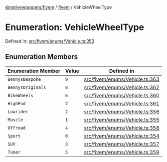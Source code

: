 [@nativewrappers/fivem](../../README.md) / [fivem](../README.md) / VehicleWheelType

# Enumeration: VehicleWheelType

Defined in: [src/fivem/enums/Vehicle.ts:353](https://github.com/nativewrappers/nativewrappers/blob/91f5faba0ec3a416ffe852da10ae535e5abf14fa/src/fivem/enums/Vehicle.ts#L353)

## Enumeration Members

| Enumeration Member | Value | Defined in |
| ------ | ------ | ------ |
| <a id="bennysbespoke"></a> `BennysBespoke` | `9` | [src/fivem/enums/Vehicle.ts:363](https://github.com/nativewrappers/nativewrappers/blob/91f5faba0ec3a416ffe852da10ae535e5abf14fa/src/fivem/enums/Vehicle.ts#L363) |
| <a id="bennysoriginals"></a> `BennysOriginals` | `8` | [src/fivem/enums/Vehicle.ts:362](https://github.com/nativewrappers/nativewrappers/blob/91f5faba0ec3a416ffe852da10ae535e5abf14fa/src/fivem/enums/Vehicle.ts#L362) |
| <a id="bikewheels"></a> `BikeWheels` | `6` | [src/fivem/enums/Vehicle.ts:360](https://github.com/nativewrappers/nativewrappers/blob/91f5faba0ec3a416ffe852da10ae535e5abf14fa/src/fivem/enums/Vehicle.ts#L360) |
| <a id="highend"></a> `HighEnd` | `7` | [src/fivem/enums/Vehicle.ts:361](https://github.com/nativewrappers/nativewrappers/blob/91f5faba0ec3a416ffe852da10ae535e5abf14fa/src/fivem/enums/Vehicle.ts#L361) |
| <a id="lowrider"></a> `Lowrider` | `2` | [src/fivem/enums/Vehicle.ts:356](https://github.com/nativewrappers/nativewrappers/blob/91f5faba0ec3a416ffe852da10ae535e5abf14fa/src/fivem/enums/Vehicle.ts#L356) |
| <a id="muscle"></a> `Muscle` | `1` | [src/fivem/enums/Vehicle.ts:355](https://github.com/nativewrappers/nativewrappers/blob/91f5faba0ec3a416ffe852da10ae535e5abf14fa/src/fivem/enums/Vehicle.ts#L355) |
| <a id="offroad"></a> `Offroad` | `4` | [src/fivem/enums/Vehicle.ts:358](https://github.com/nativewrappers/nativewrappers/blob/91f5faba0ec3a416ffe852da10ae535e5abf14fa/src/fivem/enums/Vehicle.ts#L358) |
| <a id="sport"></a> `Sport` | `0` | [src/fivem/enums/Vehicle.ts:354](https://github.com/nativewrappers/nativewrappers/blob/91f5faba0ec3a416ffe852da10ae535e5abf14fa/src/fivem/enums/Vehicle.ts#L354) |
| <a id="suv"></a> `SUV` | `3` | [src/fivem/enums/Vehicle.ts:357](https://github.com/nativewrappers/nativewrappers/blob/91f5faba0ec3a416ffe852da10ae535e5abf14fa/src/fivem/enums/Vehicle.ts#L357) |
| <a id="tuner"></a> `Tuner` | `5` | [src/fivem/enums/Vehicle.ts:359](https://github.com/nativewrappers/nativewrappers/blob/91f5faba0ec3a416ffe852da10ae535e5abf14fa/src/fivem/enums/Vehicle.ts#L359) |
